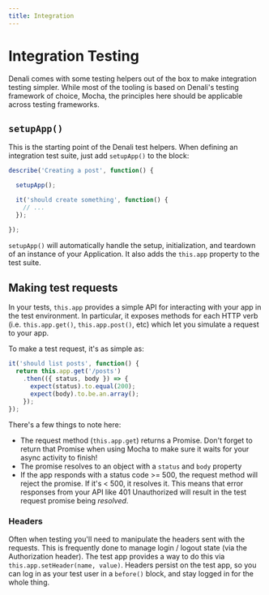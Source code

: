 ```yaml
---
title: Integration
---
```


# Integration Testing

Denali comes with some testing helpers out of the box to make integration
testing simpler. While most of the tooling is based on Denali's testing
framework of choice, Mocha, the principles here should be applicable across
testing frameworks.

## `setupApp()`

This is the starting point of the Denali test helpers. When defining an
integration test suite, just add `setupApp()` to the block:

```js
describe('Creating a post', function() {

  setupApp();

  it('should create something', function() {
    // ...
  });

});
```

`setupApp()` will automatically handle the setup, initialization, and teardown
of an instance of your Application. It also adds the `this.app` property to the
test suite.

## Making test requests

In your tests, `this.app` provides a simple API for interacting with your app in
the test environment. In particular, it exposes methods for each HTTP verb (i.e.
`this.app.get()`, `this.app.post()`, etc) which let you simulate a request to
your app.

To make a test request, it's as simple as:

```js
it('should list posts', function() {
  return this.app.get('/posts')
    .then(({ status, body }) => {
      expect(status).to.equal(200);
      expect(body).to.be.an.array();
    });
});
```

There's a few things to note here:

  * The request method (`this.app.get`) returns a Promise. Don't forget to
  return that Promise when using Mocha to make sure it waits for your async
  activity to finish!
  * The promise resolves to an object with a `status` and `body` property
  * If the app responds with a status code >= 500, the request method will
  reject the promise. If it's < 500, it resolves it. This means that error
  responses from your API like 401 Unauthorized will result in the test request
  promise being _resolved_.

### Headers

Often when testing you'll need to manipulate the headers sent with the requests.
This is frequently done to manage login / logout state (via the Authorization
header). The test app provides a way to do this via `this.app.setHeader(name,
value)`. Headers persist on the test app, so you can log in as your test user in
a `before()` block, and stay logged in for the whole thing.
